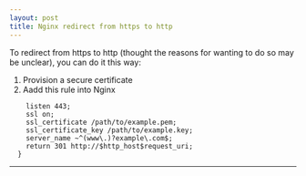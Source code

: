 ```yaml
---
layout: post
title: Nginx redirect from https to http
---
```

To redirect from https to http (thought the reasons for wanting to do so may be unclear), you can do it this way:
 1. Provision a secure certificate
 2. Aadd this rule into Nginx

``` server {
    listen 443;
    ssl on;
    ssl_certificate /path/to/example.pem;
    ssl_certificate_key /path/to/example.key;
    server_name ~^(www\.)?example\.com$;
    return 301 http://$http_host$request_uri;
  }
```

-----
